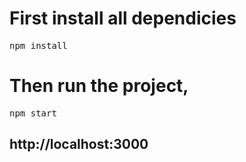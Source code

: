 # First install all dependicies
<pre>npm install</pre>
# Then run the project,
<pre>npm start</pre>

## http://localhost:3000